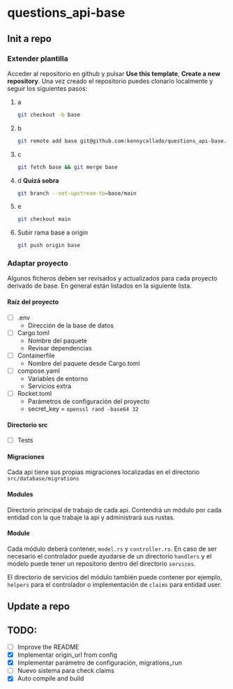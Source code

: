 # questions_api-base

## Init a repo

### Extender plantilla

Acceder al repositorio en github y pulsar **Use this template**, **Create a new repository**. Una vez creado el repositorio puedes clonarlo localmente y seguir los siguientes pasos:

1. a
   ``` bash
   git checkout -b base
   ```
1. b
   ``` bash
   git remote add base git@github.com:kennycallado/questions_api-base.git
   ```
1. c
   ``` bash
   git fetch base && git merge base
   ```
1. d **Quizá sobra**
   ``` bash
   git branch --set-upstream-to=base/main
   ```
1. e
   ``` bash
   git checkout main
   ```
1. Subir rama base a origin
   ``` bash
   git push origin base
   ```

### Adaptar proyecto

Algunos ficheros deben ser revisados y actualizados para cada proyecto derivado de base. En general están listados en la siguiente lista.

#### Raíz del proyecto

- [ ] .env
  - Dirección de la base de datos
- [ ] Cargo.toml
  - Nombre del paquete
  - Revisar dependencias
- [ ] Containerfile
  - Nombre del paquete desde Cargo.toml
- [ ] compose.yaml
  - Variables de entorno
  - Servicios extra
- [ ] Rocket.toml
  - Parámetros de configuración del proyecto
  - secret_key = `openssl rand -base64 32`

#### Directorio src

- [ ] Tests

#### Migraciones

Cada api tiene sus propias migraciones localizadas en el directorio `src/database/migrations`

#### Modules

Directorio principal de trabajo de cada api. Contendrá un módulo por cada entidad con la que trabaje la api y administrará sus rustas.

#### Module

Cada módulo deberá contener, `model.rs` y `controller.rs`. En caso de ser necesario el controlador puede ayudarse de un directorio `handlers` y el modelo puede tener un repositorio dentro del directorio `services`.

El directorio de servicios del módulo también puede contener por ejemplo, `helpers` para el controlador o implementación de `claims` para entidad user.

## Update a repo


## TODO:

- [ ] Improve the README
- [X] Implementar origin_url from config
- [X] Implementar parámetro de configuración, migrations_run
- [ ] Nuevo sistema para check claims
- [X] Auto compile and build
